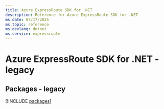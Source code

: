 ```yaml
---
title: Azure ExpressRoute SDK for .NET
description: Reference for Azure ExpressRoute SDK for .NET
ms.date: 07/17/2025
ms.topic: reference
ms.devlang: dotnet
ms.service: expressroute
---
```

# Azure ExpressRoute SDK for .NET - legacy
## Packages - legacy
[!INCLUDE [packages](expressroute-index.md)]